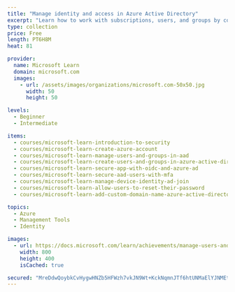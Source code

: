 ```yaml
---
title: "Manage identity and access in Azure Active Directory"
excerpt: "Learn how to work with subscriptions, users, and groups by configuring Microsoft Azure Active Directory for workloads."
type: collection
price: Free
length: PT6H8M
heat: 81

provider:
  name: Microsoft Learn
  domain: microsoft.com
  images:
    - url: /assets/images/organizations/microsoft.com-50x50.jpg
      width: 50
      height: 50

levels:
  - Beginner
  - Intermediate

items:
  - courses/microsoft-learn-introduction-to-security
  - courses/microsoft-learn-create-azure-account
  - courses/microsoft-learn-manage-users-and-groups-in-aad
  - courses/microsoft-learn-create-users-and-groups-in-azure-active-directory
  - courses/microsoft-learn-secure-app-with-oidc-and-azure-ad
  - courses/microsoft-learn-secure-aad-users-with-mfa
  - courses/microsoft-learn-manage-device-identity-ad-join
  - courses/microsoft-learn-allow-users-to-reset-their-password
  - courses/microsoft-learn-add-custom-domain-name-azure-active-directory

topics:
  - Azure
  - Management Tools
  - Identity

images:
  - url: https://docs.microsoft.com/learn/achievements/manage-users-and-groups-in-aad-social.png
    width: 800
    height: 400
    isCached: true

secured: "MreDdwQoybkCvHygwHNZb5HFWzh7vkJN9Wt+KckNqmnJTf6htUNMaElYJNMEt6R5Qv9Sh+2OLp+zSC1x2GJ4TSBTzWPLL+BFyW9BH4p7BxOP9M4s9SE5XY0ABgFC+F4rZvUAN/FlpMQeej5xEWLRSjgEvMdO58gYk5J/C+rO/Z7rFmOpVjwBjP9p9rpYb5Tfx/aRGk0S5pJgsjRI8IQeMTaRn6YKB57abGwX1+JXFmpYAw3zlXKnsbZHFfN+gpCSXWQE6MGWPBdzNoTxIAMeL6BB6Fh9IBPmLB5VpEMLWdbYevem0s0bQ6B8IXf+3iEhs5dMkwNiXno0PdCndvVxDZ1un3NCZmBan7BEG3V226A=;qKn8b7JZHibVmFltBcbilg=="
---
```


